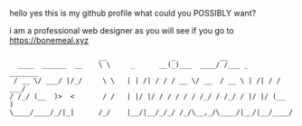 hello yes this is my github profile what could you POSSIBLY want?

i am a professional web designer as you will see if you go to https://bonemeal.xyz
```
                      __                _           __                  
  ____  ______  __    \ \     _      __(_)___  ____/ /___ _      _______
 / __ \/ ___/ |/_/     \ \   | | /| / / / __ \/ __  / __ \ | /| / / ___/
/ /_/ (__  )>  <       / /   | |/ |/ / / / / / /_/ / /_/ / |/ |/ (__  ) 
\____/____/_/|_|      /_/    |__/|__/_/_/ /_/\__,_/\____/|__/|__/____/  
                                                                                                                                                                  
```
